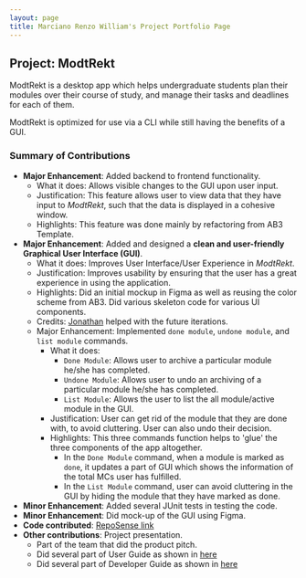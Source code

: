 ```yaml
---
layout: page
title: Marciano Renzo William's Project Portfolio Page
---
```


## Project: ModtRekt

ModtRekt is a desktop app which helps undergraduate students plan their modules over their course
of study, and manage their tasks and deadlines for each of them.

ModtRekt is optimized for use via a CLI while still having the benefits of a GUI.

### Summary of Contributions

* **Major Enhancement**: Added backend to frontend functionality.
  * What it does: Allows visible changes to the GUI upon user input.
  * Justification: This feature allows user to view data that they have input to _ModtRekt_, such that the data is displayed in a cohesive window.
  * Highlights: This feature was done mainly by refactoring from AB3 Template.
* **Major Enhancement**: Added and designed a **clean and user-friendly Graphical User Interface (GUI)**.
  * What it does: Improves User Interface/User Experience in _ModtRekt_.
  * Justification: Improves usability by ensuring that the user has a great experience in using the application.
  * Highlights: Did an initial mockup in Figma as well as reusing the color scheme from AB3. Did various skeleton code for various UI components.
  * Credits: [Jonathan](https://github.com/jontmy) helped with the future iterations.
  * Major Enhancement: Implemented `done module`, `undone module`, and `list module` commands.
    * What it does:
      * `Done Module`: Allows user to archive a particular module he/she has completed.
      * `Undone Module`: Allows user to undo an archiving of a particular module he/she has completed.
      * `List Module`: Allows the user to list the all module/active module in the GUI.
    * Justification: User can get rid of the module that they are done with, to avoid cluttering. User can also undo their decision.
    * Highlights: This three commands function helps to 'glue' the three components of the app altogether.
      * In the `Done Module` command, when a module is marked as `done`, it updates a part of GUI which shows the information of the total MCs user has fulfilled.
      * In the `List Module` command, user can avoid cluttering in the GUI by hiding the module that they have marked as done.
* **Minor Enhancement**: Added several JUnit tests in testing the code.
* **Minor Enhancement**: Did mock-up of the GUI using Figma.
* **Code contributed**: [RepoSense link](https://nus-cs2103-ay2223s1.github.io/tp-dashboard/?search=midnightfeverrr&breakdown=true&sort=groupTitle&sortWithin=title&timeframe=commit&mergegroup=&groupSelect=groupByRepos&checkedFileTypes=docs~functional-code~test-code~other)
* **Other contributions**: Project presentation.
  * Part of the team that did the product pitch.
  * Did several part of User Guide as shown in [here](UserGuide.md)
  * Did several part of Developer Guide as shown in [here](DeveloperGuide.md)
